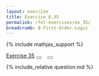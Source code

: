 ```yaml
---
layout: exercise
title: Exercise 8.35
permalink: /fol-exercises/ex_35/
breadcrumb: 8-First-Order-Logic
---
```


{% include mathjax_support %}

<div class="card">
<div class="card-header p-2">
<a href='#' class="p-2">Exercise 35</a>
<button type="button" class="btn btn-dark float-right" title="Solve this Exercise" onclick="solve('ex8.35');" href="#"><i id="ex8.35" class="fas fa-pen" style="color:white"></i></button>
<a class="edit_question" href="#"><button type="button" class="btn btn-dark float-right" title="Edit this Question"  style="margin-left:10px; margin-right:10px;" onclick="edit('ex8.35');" href="#"><i id="ex8.35" class="far fa-edit" style="color:white"></i></button></a>
</div>
<div class="card-body">
<p class="card-text">{% include_relative question.md %}</p>
</div>
</div>
<br>
